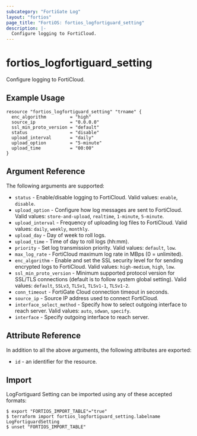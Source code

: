 ```yaml
---
subcategory: "FortiGate Log"
layout: "fortios"
page_title: "FortiOS: fortios_logfortiguard_setting"
description: |-
  Configure logging to FortiCloud.
---
```


# fortios_logfortiguard_setting
Configure logging to FortiCloud.

## Example Usage

```hcl
resource "fortios_logfortiguard_setting" "trname" {
  enc_algorithm         = "high"
  source_ip             = "0.0.0.0"
  ssl_min_proto_version = "default"
  status                = "disable"
  upload_interval       = "daily"
  upload_option         = "5-minute"
  upload_time           = "00:00"
}
```

## Argument Reference

The following arguments are supported:

* `status` - Enable/disable logging to FortiCloud. Valid values: `enable`, `disable`.
* `upload_option` - Configure how log messages are sent to FortiCloud. Valid values: `store-and-upload`, `realtime`, `1-minute`, `5-minute`.
* `upload_interval` - Frequency of uploading log files to FortiCloud. Valid values: `daily`, `weekly`, `monthly`.
* `upload_day` - Day of week to roll logs.
* `upload_time` - Time of day to roll logs (hh:mm).
* `priority` - Set log transmission priority. Valid values: `default`, `low`.
* `max_log_rate` - FortiCloud maximum log rate in MBps (0 = unlimited).
* `enc_algorithm` - Enable and set the SSL security level for for sending encrypted logs to FortiCloud. Valid values: `high-medium`, `high`, `low`.
* `ssl_min_proto_version` - Minimum supported protocol version for SSL/TLS connections (default is to follow system global setting). Valid values: `default`, `SSLv3`, `TLSv1`, `TLSv1-1`, `TLSv1-2`.
* `conn_timeout` - FortiGate Cloud connection timeout in seconds.
* `source_ip` - Source IP address used to connect FortiCloud.
* `interface_select_method` - Specify how to select outgoing interface to reach server. Valid values: `auto`, `sdwan`, `specify`.
* `interface` - Specify outgoing interface to reach server.


## Attribute Reference

In addition to all the above arguments, the following attributes are exported:
* `id` - an identifier for the resource.

## Import

LogFortiguard Setting can be imported using any of these accepted formats:
```
$ export "FORTIOS_IMPORT_TABLE"="true"
$ terraform import fortios_logfortiguard_setting.labelname LogFortiguardSetting
$ unset "FORTIOS_IMPORT_TABLE"
```
